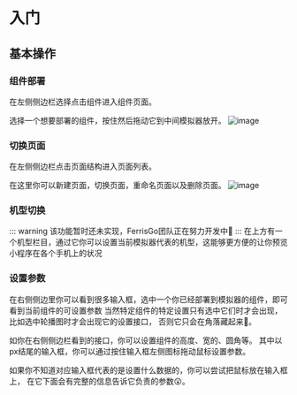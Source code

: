 # 入门

## 基本操作

### 组件部署
在左侧侧边栏选择点击组件进入组件页面。

选择一个想要部署的组件，按住然后拖动它到中间模拟器放开。
![image](../.vitepress/public/deploycom.gif)


### 切换页面
在左侧侧边栏点击页面结构进入页面列表。

在这里你可以新建页面，切换页面，重命名页面以及删除页面。
![image](../.vitepress/public/swichRoute.gif)

### 机型切换
::: warning
该功能暂时还未实现，FerrisGo团队正在努力开发中💪
:::
在上方有一个机型栏目，通过它你可以设置当前模拟器代表的机型，这能够更方便的让你预览小程序在各个手机上的状况

### 设置参数

在右侧侧边里你可以看到很多输入框，选中一个你已经部署到模拟器的组件，即可看到当前组件的可设置参数
当然特定组件的特定设置只有选中它们时才会出现，比如选中轮播图时才会出现它的设置接口，
否则它只会在角落藏起来🤗。

如你在右侧侧边栏看到的接口，你可以设置组件的高度、宽的、圆角等。
其中以px结尾的输入框，你可以通过按住输入框左侧图标拖动鼠标设置参数。

如果你不知道对应输入框代表的是设置什么数据的，你可以尝试把鼠标放在输入框上，
在它下面会有完整的信息告诉它负责的参数😲。


